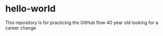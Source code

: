 # hello-world
This repository is for practicing the GitHub flow 
40 year old looking for a career change
